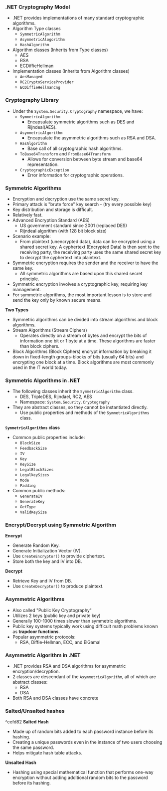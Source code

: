 ### .NET Cryptography Model
- .NET provides implementations of many standard cryptographic algorithms.
- Algorithm Type classes
	- `SymmetricAlgorithm`
	- `AsymmetricAlogorithm`
	- `HashAlgorithm`
- Algorithm classes (Inherits from Type classes)
	- AES
	- RSA
	- ECDiffieHellman
- Implementation classes (Inherits from Algorithm classes)
	- `AesManaged`
	- `RC2CryptoServiceProvider`
	- `ECDiffieHellmanCng`

### Cryptography Library
- Under the `System.Security.Cryptography` namespace, we have:
	- `SymmetricAlgorithm`
		- Encapsulate symmetric algorithms such as DES and Rijndeal(AES).
	- `AsymmetricAlgorithm`
		- Encapsulate the asymmetric algorithms such as RSA and DSA.
	- `HasAlgorithm`
		- Base call of all cryptographic hash algorithms.
	- `ToBase64Transform` and `FromBase64Transform`
		- Allows for conversion between byte stream and base64 representation.
	- `CryptographicException`
		- Error information for cryptographic operations.

### Symmetric Algorithms
- Encryption and decryption use the same secret key.
- Primary attack is "brute force" key search - (try every possible key)
- Key distribution and storage is difficult.
- Relatively fast.
- Advanced Encryption Standard (AES)
	- US government standard since 2001 (replaced DES)
	- Rijndeal algorithm (with 128 bit block size)
- Scenario example:
	- From plaintext (unencrypted data), data can be encrypted using a shared secret key. A cyphertext (Encrypted Data) is then sent to the receiving party, the receiving party uses the same shared secret key to decrypt the cyphertext into plaintext.
- Symmetric encryption requires the sender and the receiver to have the same key.
	- All symmetric algorithms are based upon this shared secret principle.
- Symmetric encryption involves a cryptographic key, requiring key management.
- For symmetric algorithms, the most important lesson is to store and send the key only by known secure means.

**Two Types**
- Symmetric algorithms can be divided into stream algorithms and block algorithms.
- Stream Algorithms (Stream Ciphers)
	- Operates directly on a stream of bytes and encrypt the bits of information one bit or 1 byte at a time. These algorithms are faster than block ciphers.
- Block Algorithms (Block Ciphers) encrypt information by breaking it down in fixed-length groups-blocks of bits (usually 64 bits) and encrypting one block at a time. Block algorithms are most commonly used in the IT world today.

### Symmetric Algorithms in .NET
- The following classes inherit the `SymmetricAlgorithm` class.
	- DES, TripleDES, Rijndael, RC2, AES
	- Namespace: `System.Security.Cryptography`
- They are abstract classes, so they cannot be instantiated directly.
	- Use public properties and methods of the `SymmetricAlgorithms` class.

**`SymmetricAlgorithms` class**
- Common public properties include:
	- `BlockSize`
	- `FeedbackSize`
	- `IV`
	- `Key`
	- `KeySize`
	- `LegalBlockSizes`
	- `LegalkeySizes`
	- `Mode`
	- `Padding`
- Common public methods:
	- `GenerateIV`
	- `GenerateKey`
	- `GetType`
	- `ValidKeySize`

### Encrypt/Decrypt using Symmetric Algorithm
**Encrypt**
- Generate Random Key.
- Generate Initialization Vector (IV).
- Use `CreateEncryptor()` to provide ciphertext.
- Store both the key and IV into DB.

**Decrypt**
- Retrieve Key and IV from DB.
- Use `CreateDecryptor()` to produce plaintext.

### Asymmetric Algorithms
- Also called "Public Key Cryptography"
- Utilizes 2 keys (public key and private key)
- Generally 100-1000 times slower than symmetric algorithms.
- Public key systems typically work using difficult math problems known as **trapdoor functions**.
- Popular asymmetric protocols:
	- RSA, Diffie-Hellman, ECC, and ElGamal

### Asymmetric Algorithm in .NET
- .NET provides RSA and DSA algorithms for asymmetric encryption/decryption.
- 2 classes are descendant of the `AsymmetricAlgorithm`, all of which are abstract classes:
	- RSA
	- DSA
- Both RSA and DSA classes have concrete

### Salted/Unsalted hashes
^cefd82
**Salted Hash**
- Made up of random bits added to each password instance before its hashing.
- Creating a unique passwords even in the instance of two users choosing the same password.
- Helps mitigate hash table attacks.

**Unsalted Hash**
- Hashing using special mathematical function that performs one-way encryption without adding additional random bits to the password before its hashing.